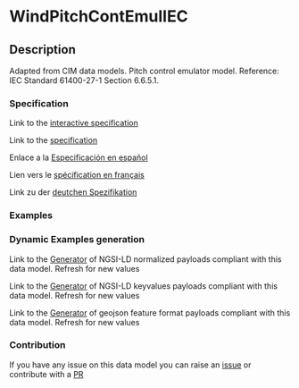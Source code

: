 # WindPitchContEmulIEC

## Description 

Adapted from CIM data models. Pitch control emulator model.  Reference: IEC Standard 61400-27-1 Section 6.6.5.1.
### Specification

Link to the [interactive specification](https://swagger.lab.fiware.org/?url=https://github.com/smart-data-models/dataModel.EnergyCIM/blob/master/WindPitchContEmulIEC/swagger.yaml)

Link to the [specification](https://github.com/smart-data-models/dataModel.EnergyCIM/blob/master/WindPitchContEmulIEC/doc/spec.md)

Enlace a la [Especificación en español](https://github.com/smart-data-models/dataModel.EnergyCIM/blob/master/WindPitchContEmulIEC/doc/spec_ES.md)

Lien vers le [spécification en français](https://github.com/smart-data-models/dataModel.EnergyCIM/blob/master/WindPitchContEmulIEC/doc/spec_FR.md)

Link zu der [deutchen Spezifikation](https://github.com/smart-data-models/dataModel.EnergyCIM/blob/master/WindPitchContEmulIEC/doc/spec_DE.md)
### Examples
### Dynamic Examples generation

Link to the [Generator](https://smartdatamodels.org/extra/ngsi-ld_generator_v0.92.php?schemaUrl=https://raw.githubusercontent.com/smart-data-models/dataModel.EnergyCIM/master/WindPitchContEmulIEC/schema.json&email=info@smartdatamodels.org) of NGSI-LD normalized payloads compliant with this data model. Refresh for new values

Link to the [Generator](https://smartdatamodels.org/extra/ngsi-ld_generator_keyvalues_v0.92.php?schemaUrl=https://raw.githubusercontent.com/smart-data-models/dataModel.EnergyCIM/master/WindPitchContEmulIEC/schema.json&email=info@smartdatamodels.org) of NGSI-LD keyvalues payloads compliant with this data model. Refresh for new values

Link to the [Generator](https://smartdatamodels.org/extra/geojson_features_generator_v1.0.php?schemaUrl=https://raw.githubusercontent.com/smart-data-models/dataModel.EnergyCIM/master/WindPitchContEmulIEC/schema.json&email=info@smartdatamodels.org) of geojson feature format payloads compliant with this data model. Refresh for new values
### Contribution

 If you have any issue on this data model you can raise an [issue](https://github.com/smart-data-models/dataModel.EnergyCIM/issues)  or contribute with a [PR](https://github.com/smart-data-models/dataModel.EnergyCIM/pulls)